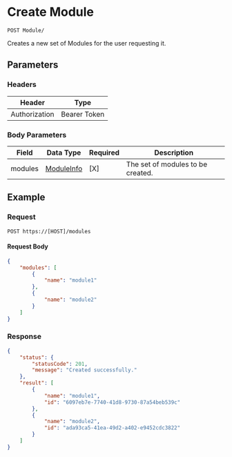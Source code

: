 # Create Module

    POST Module/
    
Creates a new set of Modules for the user requesting it.

## Parameters

### Headers
Header | Type
--- | ---
Authorization | Bearer Token

### Body Parameters

Field | Data Type | Required | Description
--- | --- | --- | ---
modules | [ModuleInfo][] | [X] | The set of modules to be created.

## Example
### Request

    POST https://[HOST]/modules

#### Request Body    
```json
{
    "modules": [
        {
            "name": "module1"
        },
        {
            "name": "module2"
        }
    ]
}
```

### Response
``` json
{
    "status": {
        "statusCode": 201,
        "message": "Created successfully."
    },
    "result": [
        {
            "name": "module1",
            "id": "6097eb7e-7740-41d8-9730-87a54beb539c"
        },
        {
            "name": "module2",
            "id": "ada93ca5-41ea-49d2-a402-e9452cdc3822"
        }
    ]
}
```

[ModuleInfo]: /server/api-docs/modules/ModuleInfo.md